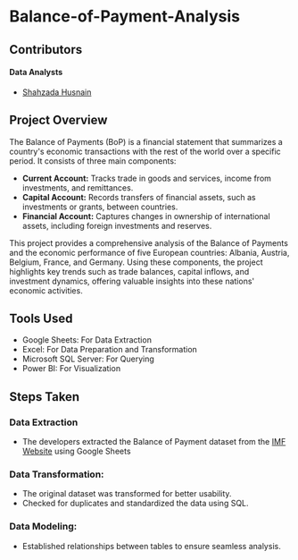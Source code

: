 # Balance-of-Payment-Analysis
## Contributors
#### Data Analysts
- [Shahzada Husnain](https://github.com/ihusnainmehar)

## Project Overview
The Balance of Payments (BoP) is a financial statement that summarizes a country's economic transactions with the rest of the world over a specific period. It consists of three main components:
- **Current Account:** Tracks trade in goods and services, income from investments, and remittances.
- **Capital Account:** Records transfers of financial assets, such as investments or grants, between countries.
- **Financial Account:** Captures changes in ownership of international assets, including foreign investments and reserves.

This project provides a comprehensive analysis of the Balance of Payments and the economic performance of five European countries: Albania, Austria, Belgium, France, and Germany. Using these components, the project highlights key trends such as trade balances, capital inflows, and investment dynamics, offering valuable insights into these nations' economic activities.
## Tools Used
- Google Sheets: For Data Extraction
- Excel: For Data Preparation and Transformation
- Microsoft SQL Server: For Querying
- Power BI: For Visualization
## Steps Taken
### Data Extraction
- The developers extracted the Balance of Payment dataset from the [IMF Website](https://data.imf.org/regular.aspx?key=62805740) using Google Sheets 
### Data Transformation:
- The original dataset was transformed for better usability.
- Checked for duplicates and standardized the data using SQL.
### Data Modeling:
- Established relationships between tables to ensure seamless analysis.